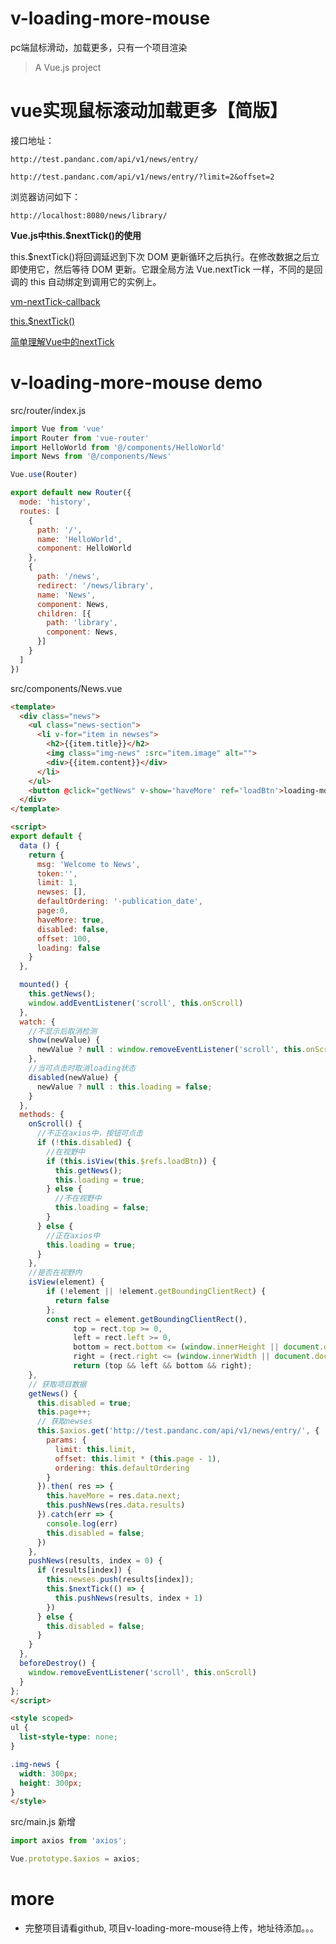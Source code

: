 # v-loading-more-mouse

pc端鼠标滑动，加载更多，只有一个项目渲染

> A Vue.js project

# vue实现鼠标滚动加载更多【简版】

接口地址： 

`http://test.pandanc.com/api/v1/news/entry/`

`http://test.pandanc.com/api/v1/news/entry/?limit=2&offset=2`


浏览器访问如下：

`http://localhost:8080/news/library/`


**Vue.js中this.$nextTick()的使用**

this.$nextTick()将回调延迟到下次 DOM 更新循环之后执行。在修改数据之后立即使用它，然后等待 DOM 更新。它跟全局方法 Vue.nextTick 一样，不同的是回调的 this 自动绑定到调用它的实例上。

[vm-nextTick-callback](https://cn.vuejs.org/v2/api/#vm-nextTick-callback)

[this.$nextTick()](https://www.cnblogs.com/jin-zhe/p/9985436.html)

[简单理解Vue中的nextTick](https://www.jianshu.com/p/a7550c0e164f)

# v-loading-more-mouse demo

src/router/index.js

```js
import Vue from 'vue'
import Router from 'vue-router'
import HelloWorld from '@/components/HelloWorld'
import News from '@/components/News'

Vue.use(Router)

export default new Router({
  mode: 'history',
  routes: [
    {
      path: '/',
      name: 'HelloWorld',
      component: HelloWorld
    },
    {
      path: '/news',
      redirect: '/news/library',
      name: 'News',
      component: News,
      children: [{
        path: 'library',
        component: News,
      }]
    }
  ]
})
```

src/components/News.vue

```html
<template>
  <div class="news">
    <ul class="news-section">
      <li v-for="item in newses">
        <h2>{{item.title}}</h2>
        <img class="img-news" :src="item.image" alt="">
        <div>{{item.content}}</div>
      </li>
    </ul>
    <button @click="getNews" v-show='haveMore' ref='loadBtn'>loading-more</button>
  </div>
</template>

<script>
export default {
  data () {
    return {
      msg: 'Welcome to News',
      token:'',
      limit: 1,
      newses: [],
      defaultOrdering: '-publication_date',
      page:0,
      haveMore: true,
      disabled: false,
      offset: 100,
      loading: false
    }
  },

  mounted() {
    this.getNews();
    window.addEventListener('scroll', this.onScroll)
  },
  watch: {
    //不显示后取消检测
    show(newValue) {
      newValue ? null : window.removeEventListener('scroll', this.onScroll)
    },
    //当可点击时取消loading状态
    disabled(newValue) {
      newValue ? null : this.loading = false; 
    }
  },
  methods: {
    onScroll() {
      //不正在axios中，按钮可点击
      if (!this.disabled) {
        //在视野中
        if (this.isView(this.$refs.loadBtn)) {
          this.getNews();
          this.loading = true;
        } else {
          //不在视野中
          this.loading = false;
        }
      } else {
        //正在axios中
        this.loading = true;
      }
    },
    //是否在视野内
    isView(element) {
        if (!element || !element.getBoundingClientRect) {
          return false
        };
        const rect = element.getBoundingClientRect(),
              top = rect.top >= 0,
              left = rect.left >= 0,
              bottom = rect.bottom <= (window.innerHeight || document.documentElement.clientHeight || document.body.clientHeight) + this.offset,
              right = (rect.right <= (window.innerWidth || document.documentElement.clientWidth || document.body.clientWidth) + this.offset);
              return (top && left && bottom && right);
    },
    // 获取项目数据
    getNews() {
      this.disabled = true;
      this.page++;
      // 获取newses
      this.$axios.get('http://test.pandanc.com/api/v1/news/entry/', {
        params: {
          limit: this.limit,
          offset: this.limit * (this.page - 1),
          ordering: this.defaultOrdering
        }
      }).then( res => {
        this.haveMore = res.data.next;
        this.pushNews(res.data.results)
      }).catch(err => {
        console.log(err)
        this.disabled = false;
      })
    },
    pushNews(results, index = 0) {
      if (results[index]) {
        this.newses.push(results[index]);
        this.$nextTick(() => {
          this.pushNews(results, index + 1)
        })
      } else {
        this.disabled = false;
      }
    }
  },
  beforeDestroy() {
    window.removeEventListener('scroll', this.onScroll)
  }
};
</script>

<style scoped>
ul {
  list-style-type: none;
}

.img-news {
  width: 300px;
  height: 300px;
}
</style>
```

src/main.js 新增

```js
import axios from 'axios';

Vue.prototype.$axios = axios;
```

# more

- 完整项目请看github, 项目v-loading-more-mouse待上传，地址待添加。。。

